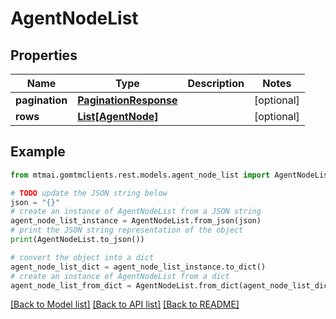 # AgentNodeList


## Properties

Name | Type | Description | Notes
------------ | ------------- | ------------- | -------------
**pagination** | [**PaginationResponse**](PaginationResponse.md) |  | [optional] 
**rows** | [**List[AgentNode]**](AgentNode.md) |  | [optional] 

## Example

```python
from mtmai.gomtmclients.rest.models.agent_node_list import AgentNodeList

# TODO update the JSON string below
json = "{}"
# create an instance of AgentNodeList from a JSON string
agent_node_list_instance = AgentNodeList.from_json(json)
# print the JSON string representation of the object
print(AgentNodeList.to_json())

# convert the object into a dict
agent_node_list_dict = agent_node_list_instance.to_dict()
# create an instance of AgentNodeList from a dict
agent_node_list_from_dict = AgentNodeList.from_dict(agent_node_list_dict)
```
[[Back to Model list]](../README.md#documentation-for-models) [[Back to API list]](../README.md#documentation-for-api-endpoints) [[Back to README]](../README.md)


